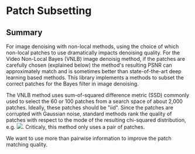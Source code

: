 
Patch Subsetting
=====

Summary
-----

For image denoising with non-local methods, using the choice of which non-local patches to use dramatically impacts denoising quality. For the Video Non-Local Bayes (VNLB) image denoisig method, if the patches are carefully chosen (explained below) the method's resulting PSNR can approximately match and is sometimes better than state-of-the-art deep learning based methods. This library implements a methods to subset the correct patches for the Bayes filter in image denoising.

The VNLB method uses sum-of-squared difference metric (SSD) commonly used to select the 60 or 100 patches from a search space of about 2,000 patches. Ideally, these patches should be "iid". Since the patches are corrupted with Gaussian noise, standard methods rank the quality of patches with respect to the mode of the resulting chi-squared distribution, e.g. <img src="https://render.githubusercontent.com/render/math?math=\|x_i - x_{ref}\|_2^2 - \sigma^2">. Criticaly, this method only uses a pair of patches.

We want to use more than pairwise information to improve the patch matching quality.

